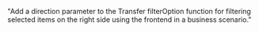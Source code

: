 "Add a direction parameter to the Transfer filterOption function for filtering selected items on the right side using the frontend in a business scenario."
